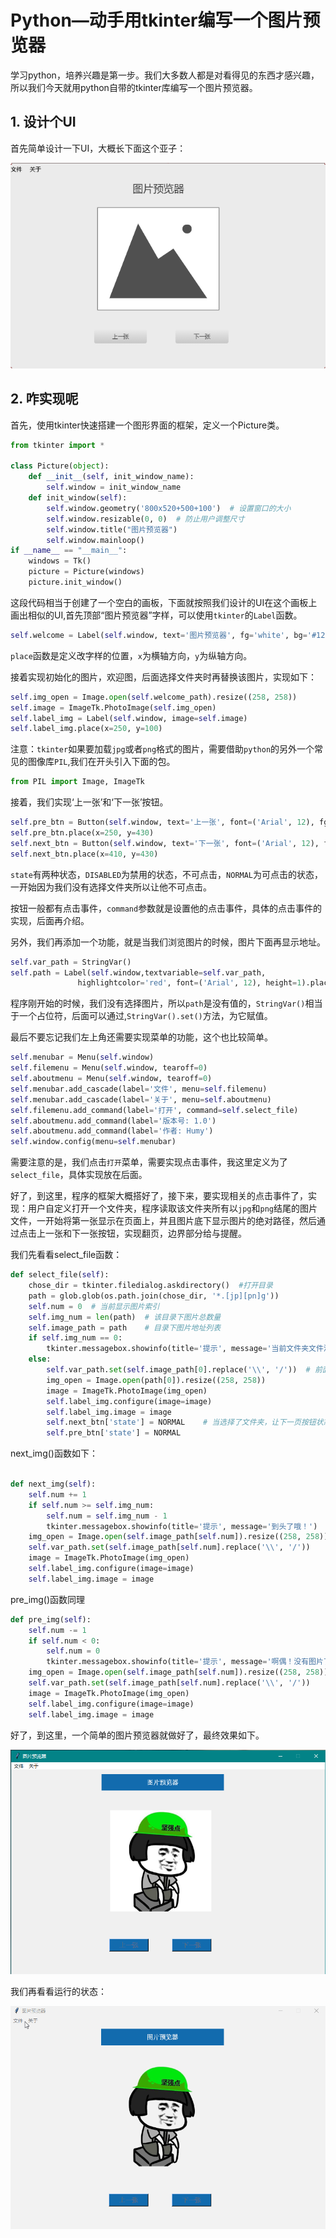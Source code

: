 

# Python—动手用tkinter编写一个图片预览器

​         学习python，培养兴趣是第一步。我们大多数人都是对看得见的东西才感兴趣，所以我们今天就用python自带的tkinter库编写一个图片预览器。

## 1. 设计个UI

首先简单设计一下UI，大概长下面这个亚子：

![](./images/UI.png)

## 2. 咋实现呢

首先，使用tkinter快速搭建一个图形界面的框架，定义一个Picture类。

```python
from tkinter import *

class Picture(object):
    def __init__(self, init_window_name):
        self.window = init_window_name
    def init_window(self):
        self.window.geometry('800x520+500+100')  # 设置窗口的大小
        self.window.resizable(0, 0)  # 防止用户调整尺寸
    	self.window.title("图片预览器")
        self.window.mainloop()
if __name__ == "__main__":
    windows = Tk()
    picture = Picture(windows)
    picture.init_window()
```

这段代码相当于创建了一个空白的画板，下面就按照我们设计的UI在这个画板上画出相似的UI,首先顶部“图片预览器”字样，可以使用`tkinter`的`Label`函数。

```python
self.welcome = Label(self.window, text='图片预览器', fg='white', bg='#126bae', font=('Arial', 12), width=34,height=2).place(x=230, y=10)
```

`place`函数是定义改字样的位置，`x`为横轴方向，`y`为纵轴方向。

接着实现初始化的图片，欢迎图，后面选择文件夹时再替换该图片，实现如下：

```python
self.img_open = Image.open(self.welcome_path).resize((258, 258))
self.image = ImageTk.PhotoImage(self.img_open)
self.label_img = Label(self.window, image=self.image)
self.label_img.place(x=250, y=100)
```

注意：`tkinter`如果要加载`jpg`或者`png`格式的图片，需要借助`python`的另外一个常见的图像库`PIL`,我们在开头引入下面的包。

```python
from PIL import Image, ImageTk
```

接着，我们实现‘上一张’和‘下一张’按钮。

```python
self.pre_btn = Button(self.window, text='上一张', font=('Arial', 12), fg='white', width=10, height=1,command=self.pre_img, bg='#126bae', state=DISABLED)
self.pre_btn.place(x=250, y=430)
self.next_btn = Button(self.window, text='下一张', font=('Arial', 12), fg='white', width=10, height=1,command=self.next_img,bg='#126bae', state=DISABLED)
self.next_btn.place(x=410, y=430)
```

`state`有两种状态，`DISABLED`为禁用的状态，不可点击，`NORMAL`为可点击的状态，一开始因为我们没有选择文件夹所以让他不可点击。

按钮一般都有点击事件，`command`参数就是设置他的点击事件，具体的点击事件的实现，后面再介绍。

另外，我们再添加一个功能，就是当我们浏览图片的时候，图片下面再显示地址。

```python
self.var_path = StringVar()
self.path = Label(self.window,textvariable=self.var_path,
               highlightcolor='red', font=('Arial', 12), height=1).place(x=250,y=380)
```

程序刚开始的时候，我们没有选择图片，所以`path`是没有值的，`StringVar()`相当于一个占位符，后面可以通过,`StringVar().set()`方法，为它赋值。

最后不要忘记我们左上角还需要实现菜单的功能，这个也比较简单。

```python
self.menubar = Menu(self.window)
self.filemenu = Menu(self.window, tearoff=0)
self.aboutmenu = Menu(self.window, tearoff=0)
self.menubar.add_cascade(label='文件', menu=self.filemenu)
self.menubar.add_cascade(label='关于', menu=self.aboutmenu)
self.filemenu.add_command(label='打开', command=self.select_file)
self.aboutmenu.add_command(label='版本号: 1.0')
self.aboutmenu.add_command(label='作者: Humy')
self.window.config(menu=self.menubar)
```

需要注意的是，我们点击`打开`菜单，需要实现点击事件，我这里定义为了`select_file`，具体实现放在后面。

好了，到这里，程序的框架大概搭好了，接下来，要实现相关的点击事件了，实现：用户自定义打开一个文件夹，程序读取该文件夹所有以`jpg`和`png`结尾的图片文件，一开始将第一张显示在页面上，并且图片底下显示图片的绝对路径，然后通过点击上一张和下一张按钮，实现翻页，边界部分给与提醒。

我们先看看select_file函数：

```python
def select_file(self):
    chose_dir = tkinter.filedialog.askdirectory()  #打开目录
    path = glob.glob(os.path.join(chose_dir, '*.[jp][pn]g'))
    self.num = 0  # 当前显示图片索引
    self.img_num = len(path)  # 该目录下图片总数量
    self.image_path = path    # 目录下图片地址列表
    if self.img_num == 0:
        tkinter.messagebox.showinfo(title='提示', message='当前文件夹文件没有图片!')
    else:
        self.var_path.set(self.image_path[0].replace('\\', '/'))  # 前面提到的给图片地址占位符设置值
        img_open = Image.open(path[0]).resize((258, 258))
        image = ImageTk.PhotoImage(img_open)
        self.label_img.configure(image=image)
        self.label_img.image = image
        self.next_btn['state'] = NORMAL    # 当选择了文件夹，让下一页按钮状态变成可用
        self.pre_btn['state'] = NORMAL  
```

next_img()函数如下：

```python

def next_img(self):
    self.num += 1
    if self.num >= self.img_num:
        self.num = self.img_num - 1
        tkinter.messagebox.showinfo(title='提示', message='到头了哦！')
    img_open = Image.open(self.image_path[self.num]).resize((258, 258))
    self.var_path.set(self.image_path[self.num].replace('\\', '/'))
    image = ImageTk.PhotoImage(img_open)
    self.label_img.configure(image=image)
    self.label_img.image = image
```

pre_img()函数同理

```python
def pre_img(self):
	self.num -= 1
	if self.num < 0:
		self.num = 0
		tkinter.messagebox.showinfo(title='提示', message='啊偶！没有图片了')
	img_open = Image.open(self.image_path[self.num]).resize((258, 258))
	self.var_path.set(self.image_path[self.num].replace('\\', '/'))
	image = ImageTk.PhotoImage(img_open)
	self.label_img.configure(image=image)
	self.label_img.image = image
```

好了，到这里，一个简单的图片预览器就做好了，最终效果如下。

![](./images/result.png)

我们再看看运行的状态：

![](./images/1.gif)








